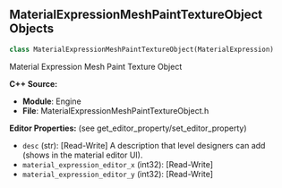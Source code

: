 ## MaterialExpressionMeshPaintTextureObject Objects

```python
class MaterialExpressionMeshPaintTextureObject(MaterialExpression)
```

Material Expression Mesh Paint Texture Object

**C++ Source:**

- **Module**: Engine
- **File**: MaterialExpressionMeshPaintTextureObject.h

**Editor Properties:** (see get_editor_property/set_editor_property)

- ``desc`` (str):  [Read-Write] A description that level designers can add (shows in the material editor UI).
- ``material_expression_editor_x`` (int32):  [Read-Write]
- ``material_expression_editor_y`` (int32):  [Read-Write]

<a id="unreal.MaterialExpressionMeshPaintTextureReplace"></a>